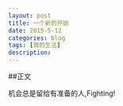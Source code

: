 ```yaml
---
layout: post
title: 一个新的开始
date: 2015-5-12
categories: blog
tags: [我的生活]
description: 
---
```


##正文

机会总是留给有准备的人,Fighting!
